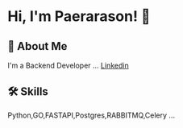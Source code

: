 # Hi, I'm Paerarason! 👋 
## 🚀 About Me
I'm a Backend Developer ...
[Linkedin](https://www.linkedin.com/in/paerarason/)

## 🛠 Skills
Python,GO,FASTAPI,Postgres,RABBITMQ,Celery ...
